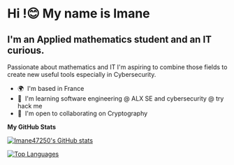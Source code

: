 Hi !😊 My name is Imane
=============================================================================================================================

I'm an Applied mathematics student and an IT curious.
-----------------------------------------------------

Passionate about mathematics and IT I'm aspiring to combine those fields to create new useful tools especially in Cybersecurity.

* 🌍  I'm based in France
* 🧠  I'm learning software engineering @ ALX SE and cybersecurity @ try hack me
* 🤝  I'm open to collaborating on Cryptography


<b>My GitHub Stats</b>

<a href="http://www.github.com/Imane47250"><img src="https://github-readme-stats.vercel.app/api?username=Imane47250&show_icons=true&hide=&count_private=true&title_color=0891b2&text_color=ffffff&icon_color=0891b2&bg_color=1c1917&hide_border=true&show_icons=true" alt="Imane47250's GitHub stats" /></a>

<a href="https://github.com/Imane47250" align="left"><img src="https://github-readme-stats.vercel.app/api/top-langs/?username=Imane47250&langs_count=10&title_color=0891b2&text_color=ffffff&icon_color=0891b2&bg_color=1c1917&hide_border=true&locale=en&custom_title=Top%20%Languages" alt="Top Languages" /></a>
